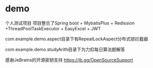 # demo
个人测试项目
项目整合了Spring boot + MybatisPlus + Redission +ThreadPoolTaskExecutor + EasyExcel + JWT

com.example.demo.aspect目录下有RepeatLockAspect分布式锁拦截器

com.example.demo.studyArith目录下为力扣每日算法题解答

感谢JeBrains的开源密钥支持 https://jb.gg/OpenSourceSupport
